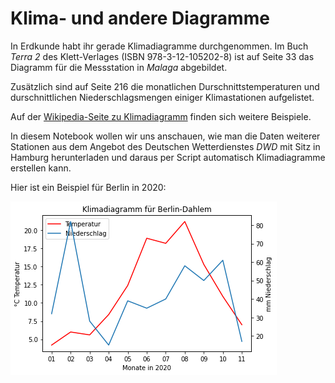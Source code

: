 # Klima- und andere Diagramme

In Erdkunde habt ihr gerade Klimadiagramme durchgenommen. Im Buch _Terra 2_ des Klett-Verlages (ISBN 978-3-12-105202-8) ist auf Seite 33 das Diagramm für die Messstation in _Malaga_ abgebildet.

Zusätzlich sind auf Seite 216 die monatlichen Durschnittstemperaturen und durschnittlichen Niederschlagsmengen einiger Klimastationen aufgelistet.

Auf der [Wikipedia-Seite zu Klimadiagramm](https://de.wikipedia.org/wiki/Klimadiagramm) finden sich weitere Beispiele.

In diesem Notebook wollen wir uns anschauen, wie man die Daten weiterer Stationen aus dem Angebot des Deutschen Wetterdienstes _DWD_ mit Sitz in Hamburg herunterladen und daraus per Script automatisch Klimadiagramme erstellen kann. 

Hier ist ein Beispiel für Berlin in 2020:

![Berlin](berlin-dahlem-2020.png)
